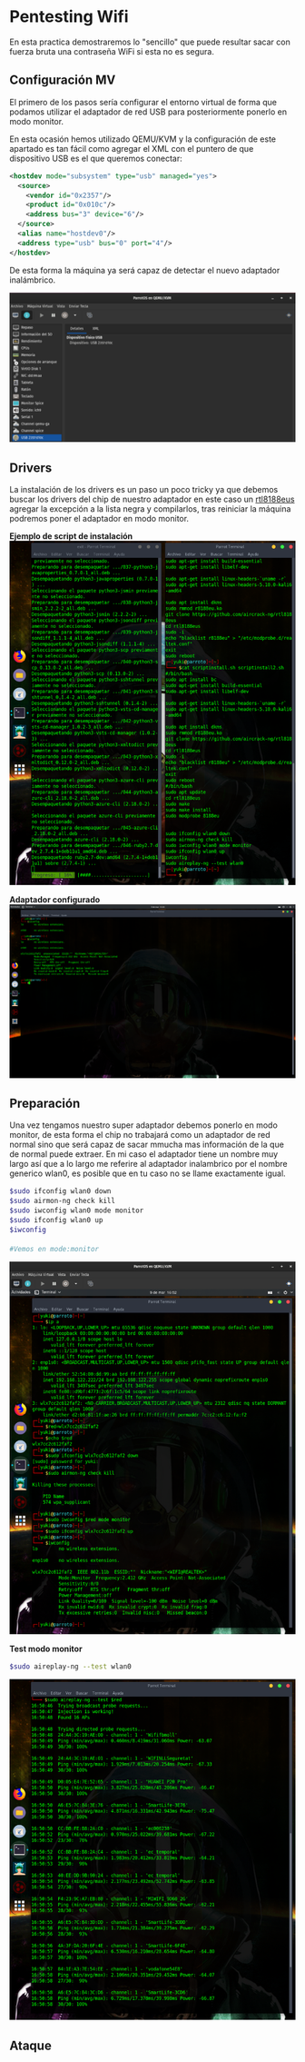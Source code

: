 # Pentesting Wifi

En esta practica demostraremos lo "sencillo" que puede resultar sacar con fuerza bruta una contraseña WiFi si esta no es segura.

## Configuración MV

El primero de los pasos sería configurar el entorno virtual de forma que podamos utilizar el adaptador de red USB para posteriormente ponerlo en modo monitor.

En esta ocasión hemos utilizado QEMU/KVM y la configuración de este apartado es tan fácil como agregar el XML con el puntero de que dispositivo USB es el que queremos conectar:

```xml
<hostdev mode="subsystem" type="usb" managed="yes">
  <source>
    <vendor id="0x2357"/>
    <product id="0x010c"/>
    <address bus="3" device="6"/>
  </source>
  <alias name="hostdev0"/>
  <address type="usb" bus="0" port="4"/>
</hostdev>
```

De esta forma la máquina ya será capaz de detectar el nuevo adaptador inalámbrico.

![usb](img/0%20usb.png)

## Drivers

La instalación de los drivers es un paso un poco tricky ya que debemos buscar los drivers del chip de nuestro adaptador en este caso un [rtl8188eus](https://github.com/drygdryg/rtl8188eus) agregar la excepción a la lista negra y compilarlos, tras reiniciar la máquina podremos poner el adaptador en modo monitor.

**Ejemplo de script de instalación**
![drivers](img/2%20drivers.png)

**Adaptador configurado**
![adapter](img/1%20adaptador.png)

## Preparación

Una vez tengamos nuestro super adaptador debemos ponerlo en modo monitor, de esta forma el chip no trabajará como un adaptador de red normal sino que será capaz de sacar mmucha mas información de la que de normal puede extraer. En mi caso el adaptador tiene un nombre muy largo así que a lo largo me referire al adaptador inalambrico por el nombre generico wlan0, es posible que en tu caso no se llame exactamente igual.

```bash
$sudo ifconfig wlan0 down
$sudo airmon-ng check kill
$sudo iwconfig wlan0 mode monitor
$sudo ifconfig wlan0 up
$iwconfig

#Vemos en mode:monitor
```

![monitor](img/3%20mode%20monitor.png)

**Test modo monitor**

```bash
$sudo aireplay-ng --test wlan0
```

![aireplay](img/4%20test%20airreplay.png)

## Ataque

